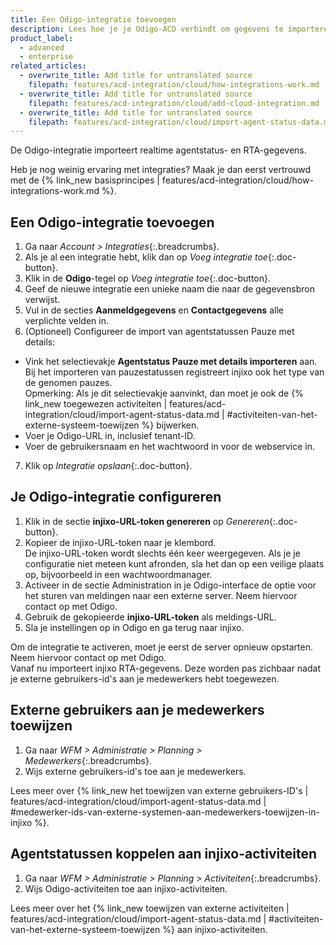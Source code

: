```yaml
---
title: Een Odigo-integratie toevoegen
description: Lees hoe je je Odigo-ACD verbindt om gegevens te importeren.
product_label:
  - advanced
  - enterprise
related_articles:
  - overwrite_title: Add title for untranslated source
    filepath: features/acd-integration/cloud/how-integrations-work.md
  - overwrite_title: Add title for untranslated source
    filepath: features/acd-integration/cloud/add-cloud-integration.md
  - overwrite_title: Add title for untranslated source
    filepath: features/acd-integration/cloud/import-agent-status-data.md
---
```


De Odigo-integratie importeert realtime agentstatus- en RTA-gegevens.

Heb je nog weinig ervaring met integraties? Maak je dan eerst vertrouwd met de {% link_new basisprincipes | features/acd-integration/cloud/how-integrations-work.md %}.

## Een Odigo-integratie toevoegen

1. Ga naar _Account > Integraties_{:.breadcrumbs}.
2. Als je al een integratie hebt, klik dan op _Voeg integratie toe_{:.doc-button}.
3. Klik in de **Odigo**-tegel op _Voeg integratie toe_{:.doc-button}.
4. Geef de nieuwe integratie een unieke naam die naar de gegevensbron verwijst.
5. Vul in de secties **Aanmeldgegevens** en **Contactgegevens** alle verplichte velden in.
6. (Optioneel) Configureer de import van agentstatussen Pauze met details:
- Vink het selectievakje **Agentstatus Pauze met details importeren** aan.<br>Bij het importeren van pauzestatussen registreert injixo ook het type van de genomen pauzes.<br>Opmerking: Als je dit selectievakje aanvinkt, dan moet je ook de {% link_new toegewezen activiteiten | features/acd-integration/cloud/import-agent-status-data.md | #activiteiten-van-het-externe-systeem-toewijzen %} bijwerken.
- Voer je Odigo-URL in, inclusief tenant-ID.
- Voer de gebruikersnaam en het wachtwoord in voor de webservice in.
7. Klik op _Integratie opslaan_{:.doc-button}.

## Je Odigo-integratie configureren

1. Klik in de sectie **injixo-URL-token genereren** op _Genereren_{:.doc-button}.
2. Kopieer de injixo-URL-token naar je klembord.<br>
De injixo-URL-token wordt slechts één keer weergegeven. Als je je configuratie niet meteen kunt afronden, sla het dan op een veilige plaats op, bijvoorbeeld in een wachtwoordmanager.
3. Activeer in de sectie Administration in je Odigo-interface de optie voor het sturen van meldingen naar een externe server. Neem hiervoor contact op met Odigo.
4. Gebruik de gekopieerde **injixo-URL-token** als meldings-URL.
5. Sla je instellingen op in Odigo en ga terug naar injixo.

Om de integratie te activeren, moet je eerst de server opnieuw opstarten. Neem hiervoor contact op met Odigo.<br>
Vanaf nu importeert injixo RTA-gegevens. Deze worden pas zichbaar nadat je externe gebruikers-id's aan je medewerkers hebt toegewezen.

## Externe gebruikers aan je medewerkers toewijzen

1. Ga naar _WFM > Administratie > Planning > Medewerkers_{:.breadcrumbs}.
2. Wijs externe gebruikers-id's toe aan je medewerkers.

Lees meer over {% link_new het toewijzen van externe gebruikers-ID's | features/acd-integration/cloud/import-agent-status-data.md | #medewerker-ids-van-externe-systemen-aan-medewerkers-toewijzen-in-injixo %}.

## Agentstatussen koppelen aan injixo-activiteiten

1. Ga naar _WFM > Administratie > Planning > Activiteiten_{:.breadcrumbs}.
2. Wijs Odigo-activiteiten toe aan injixo-activiteiten.

Lees meer over het {% link_new toewijzen van externe activiteiten | features/acd-integration/cloud/import-agent-status-data.md | #activiteiten-van-het-externe-systeem-toewijzen %} aan injixo-activiteiten.
